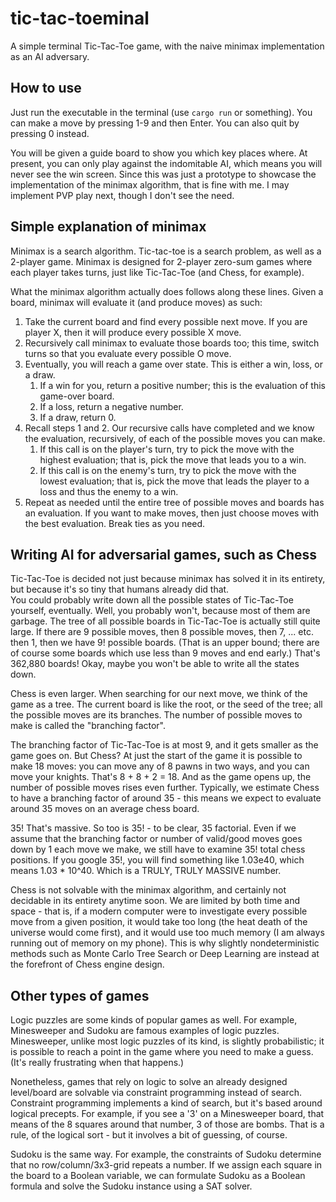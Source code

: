 # tic-tac-toeminal
A simple terminal Tic-Tac-Toe game, with the naive minimax implementation as an AI adversary.

## How to use

Just run the executable in the terminal (use `cargo run` or something). You can make a move by pressing 1-9 and then Enter.  You can also quit by pressing 0 instead.

You will be given a guide board to show you which key places where.  At present, you can only play against the indomitable AI, which means you will never see the win screen.
Since this was just a prototype to showcase the implementation of the minimax algorithm, that is fine with me.  I may implement PVP play next, though I don't see the need.


## Simple explanation of minimax

Minimax is a search algorithm.  Tic-tac-toe is a search problem, as well as a 2-player game.  Minimax is designed for 2-player zero-sum games where 
each player takes turns, just like Tic-Tac-Toe (and Chess, for example).

What the minimax algorithm actually does follows along these lines.  Given a board, minimax will evaluate it (and produce moves) as such:

1. Take the current board and find every possible next move.  If you are player X, then it will produce every possible X move.
2. Recursively call minimax to evaluate those boards too; this time, switch turns so that you evaluate every possible O move.
3. Eventually, you will reach a game over state.  This is either a win, loss, or a draw.  
    1. If a win for you, return a positive number; this is the evaluation of this game-over board.  
    2. If a loss, return a negative number.
    3. If a draw, return 0.
4. Recall steps 1 and 2.  Our recursive calls have completed and we know the evaluation, recursively, of each of the possible moves you can make.
    1. If this call is on the player's turn, try to pick the move with the highest evaluation; that is, pick the move that leads you to a win.
    2. If this call is on the enemy's turn, try to pick the move with the lowest evaluation; that is, pick the move that leads the player to a loss and thus the enemy to a win.
5. Repeat as needed until the entire tree of possible moves and boards has an evaluation.  If you want to make moves, then just choose moves with the best evaluation.
Break ties as you need.

## Writing AI for adversarial games, such as Chess

Tic-Tac-Toe is decided not just because minimax has solved it in its entirety, but because it's so tiny that humans already did that.  
You could probably write down all the possible states of Tic-Tac-Toe yourself, eventually.  Well, you probably won't, because most of them are garbage.
The tree of all possible boards in Tic-Tac-Toe is actually still quite large.  If there are 9 possible moves, then 8 possible moves, then 7, ... etc. then 1, then we have 9!
possible boards.  (That is an upper bound; there are of course some boards which use less than 9 moves and end early.)
That's 362,880 boards!  Okay, maybe you won't be able to write all the states down.

Chess is even larger.  When searching for our next move, we think of the game as a tree.  The current board is like the root, or the seed of the tree;
all the possible moves are its branches.  The number of possible moves to make is called the "branching factor".

The branching factor of Tic-Tac-Toe is at most 9, and it gets smaller as the game goes on.  But Chess?  At just the start of the game it is possible to make 18 moves:
you can move any of 8 pawns in two ways, and you can move your knights.  That's 8 + 8 + 2 = 18.  And as the game opens up, the number of possible moves rises even further.
Typically, we estimate Chess to have a branching factor of around 35 - this means we expect to evaluate around 35 moves on an average chess board.

35!  That's massive.  So too is 35! - to be clear, 35 factorial.  Even if we assume that the branching factor or number of valid/good moves goes down by 1 each move we make,
we still have to examine 35! total chess positions.  If you google 35!, you will find something like 1.03e40, which means 1.03 * 10^40.  Which is a TRULY, TRULY MASSIVE number.

Chess is not solvable with the minimax algorithm, and certainly not decidable in its entirety anytime soon.  We are limited by both time and space - that is, if a modern 
computer were to investigate every possible move from a given position, it would take too long (the heat death of the universe would come first), and it would
use too much memory (I am always running out of memory on my phone).  This is why slightly nondeterministic methods such as Monte Carlo Tree Search or Deep Learning are
instead at the forefront of Chess engine design.


## Other types of games

Logic puzzles are some kinds of popular games as well.  For example, Minesweeper and Sudoku are famous examples of logic puzzles.  
Minesweeper, unlike most logic puzzles of its kind, is slightly probabilistic; it is possible to reach a point in the game where you need to make a guess.
(It's really frustrating when that happens.)

Nonetheless, games that rely on logic to solve an already designed level/board are solvable via constraint programming instead of search.  Constraint programming 
implements a kind of search, but it's based around logical precepts.  For example, if you see a '3' on a Minesweeper board, that means of the 8 squares around that number,
3 of those are bombs.  That is a rule, of the logical sort - but it involves a bit of guessing, of course.

Sudoku is the same way.  For example, the constraints of Sudoku determine that no row/column/3x3-grid repeats a number.  If we assign each square in the board to a Boolean
variable, we can formulate Sudoku as a Boolean formula and solve the Sudoku instance using a SAT solver.
